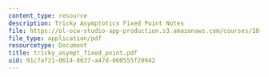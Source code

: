 ```yaml
---
content_type: resource
description: Tricky Asymptotics Fixed Point Notes
file: https://ol-ocw-studio-app-production.s3.amazonaws.com/courses/18-385j-nonlinear-dynamics-and-chaos-fall-2004/91c7af2106148637a47d660555f20942_tricky_asympt_fixed_point.pdf
file_type: application/pdf
resourcetype: Document
title: tricky_asympt_fixed_point.pdf
uid: 91c7af21-0614-8637-a47d-660555f20942
---
```

